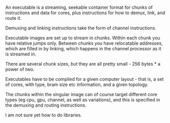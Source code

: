An executable is a streaming, seekable container format for chunks of instructions and data for cores, plus instructions for how to demux, link, and route it.

Demuxing and linking instructions take the form of channel instructions.

Executable images are set up to stream in chunks. Within each chunk you have relative jumps only. Between chunks you have relocatable addresses, which are filled in by linking, which happens in the channel processor as it is streamed in.

There are several chunk sizes, but they are all pretty small - 256 bytes * a power of two.

Executables have to be compiled for a given computer layout - that is, a set of cores, with type, bram size etc information, and a given topology.

The chunks within the singular image can of course target different core types (eg cpu, gpu, channel, as well as variations), and this is specified in the demuxing and routing instructions.

I am not sure yet how to do libraries.
